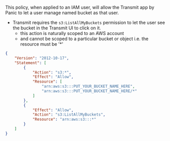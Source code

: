 This policy, when applied to an IAM user, will allow the Transmit app by Panic
to let a user manage named bucket as that user.

- Transmit requires the `s3:ListAllMyBuckets` permission to let the user see the
  bucket in the Transmit UI to click on it.
    - this action is naturally scoped to an AWS account
    - and cannot be scoped to a particular bucket or object i.e. the resource
      must be '\*'

```json
{
    "Version": "2012-10-17",
    "Statement": [
        {
            "Action": "s3:*",
            "Effect": "Allow",
            "Resource": [
                "arn:aws:s3:::PUT_YOUR_BUCKET_NAME_HERE",
                "arn:aws:s3:::PUT_YOUR_BUCKET_NAME_HERE/*"
            ]
        },
        {
            "Effect": "Allow",
            "Action": "s3:ListAllMyBuckets",
            "Resource": "arn:aws:s3:::*"
        }
    ]
}
```

